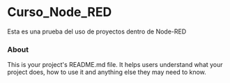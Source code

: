 Curso_Node_RED
==============

Esta es una prueba del uso de proyectos dentro de Node-RED

### About

This is your project's README.md file. It helps users understand what your
project does, how to use it and anything else they may need to know.